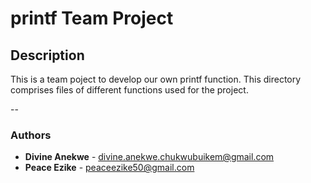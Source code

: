 # printf Team Project

## Description
This is a team poject to develop our own printf function. This directory comprises files of different functions used for the project.

--
### Authors
* **Divine Anekwe** - [divine.anekwe.chukwubuikem@gmail.com](https://github.com/divineanekwe)
* **Peace Ezike** - [peaceezike50@gmail.com](https://github.com/Peaceezike)
